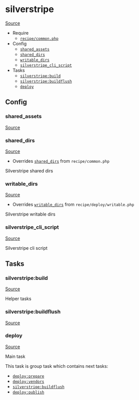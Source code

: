 <!-- DO NOT EDIT THIS FILE! -->
<!-- Instead edit recipe/silverstripe.php -->
<!-- Then run bin/docgen -->

# silverstripe

[Source](/recipe/silverstripe.php)



* Require
  * [`recipe/common.php`](/docs/recipe/common.md)
* Config
  * [`shared_assets`](#shared_assets)
  * [`shared_dirs`](#shared_dirs)
  * [`writable_dirs`](#writable_dirs)
  * [`silverstripe_cli_script`](#silverstripe_cli_script)
* Tasks
  * [`silverstripe:build`](#silverstripebuild)
  * [`silverstripe:buildflush`](#silverstripebuildflush)
  * [`deploy`](#deploy)

## Config
### shared_assets
[Source](/recipe/silverstripe.php#L10)



### shared_dirs
[Source](/recipe/silverstripe.php#L19)

* Overrides [`shared_dirs`](/docs/recipe/common.md#shared_dirs) from `recipe/common.php`

Silverstripe shared dirs

### writable_dirs
[Source](/recipe/silverstripe.php#L24)

* Overrides [`writable_dirs`](/docs/recipe/deploy/writable.md#writable_dirs) from `recipe/deploy/writable.php`

Silverstripe writable dirs

### silverstripe_cli_script
[Source](/recipe/silverstripe.php#L29)

Silverstripe cli script


## Tasks
### silverstripe:build
[Source](/recipe/silverstripe.php#L44)

Helper tasks

### silverstripe:buildflush
[Source](/recipe/silverstripe.php#L48)



### deploy
[Source](/recipe/silverstripe.php#L55)

Main task

This task is group task which contains next tasks:
* [`deploy:prepare`](/docs/recipe/common.md#deployprepare)
* [`deploy:vendors`](/docs/recipe/deploy/vendors.md#deployvendors)
* [`silverstripe:buildflush`](/docs/recipe/silverstripe.md#silverstripebuildflush)
* [`deploy:publish`](/docs/recipe/common.md#deploypublish)


